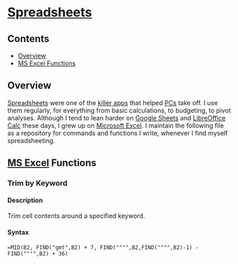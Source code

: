 # [Spreadsheets](https://en.wikipedia.org/wiki/Spreadsheet)

## Contents

- [Overview](#overview)
- [MS Excel Functions](#ms-excel-functions)

## Overview

[Spreadsheets](https://en.wikipedia.org/wiki/Spreadsheet) were one of the [killer apps](https://en.wikipedia.org/wiki/Killer_application) that helped [PCs](https://en.wikipedia.org/wiki/Personal_computer) take off. I use them regularly, for everything from basic calculations, to budgeting, to pivot analyses. Although I tend to lean harder on [Google Sheets](https://www.google.com/sheets/about/) and [LibreOffice Calc](https://www.libreoffice.org/discover/calc/) these days, I grew up on [Microsoft Excel](https://products.office.com/en-us/excel). I maintain the following file as a repository for commands and functions I write, whenever I find myself spreadsheeting.

## [MS Excel](https://products.office.com/en-us/excel) Functions

### Trim by Keyword

#### Description

Trim cell contents around a specified keyword.

#### Syntax

```excel
=MID(B2, FIND("gmt",B2) + 7, FIND("""",B2,FIND("""",B2)-1) - FIND("""",B2) + 36)
```

